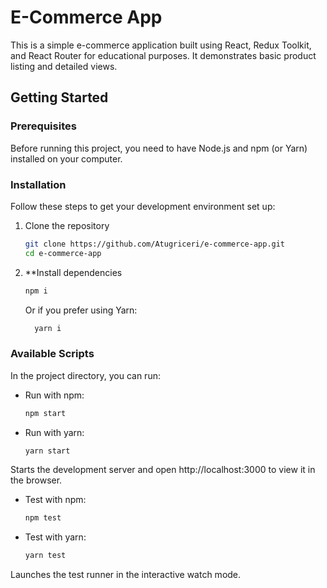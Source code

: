# E-Commerce App

This is a simple e-commerce application built using React, Redux Toolkit, and React Router for educational purposes. It demonstrates basic product listing and detailed views.

## Getting Started

### Prerequisites

Before running this project, you need to have Node.js and npm (or Yarn) installed on your computer.

### Installation

Follow these steps to get your development environment set up:

1. Clone the repository

   ```bash
   git clone https://github.com/Atugriceri/e-commerce-app.git
   cd e-commerce-app
	 ```
2. **Install dependencies
   ```bash
   npm i
	 ```
	 Or if you prefer using Yarn:

   ```bash
	 yarn i
	 ```

### Available Scripts

In the project directory, you can run:

- Run with npm:
  ```bash
  npm start
  ```
- Run with yarn:
  ```bash
  yarn start
  ```
Starts the development server and open http://localhost:3000 to view it in the browser.

- Test with npm:
  ```bash
  npm test
  ```
- Test with yarn:
  ```bash
  yarn test
  ```
Launches the test runner in the interactive watch mode.